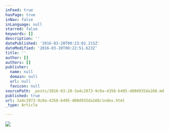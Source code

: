 ```yaml
---
inFeed: true
hasPage: true
inNav: false
inLanguage: null
starred: false
keywords: []
description: ''
datePublished: '2016-03-20T00:23:02.215Z'
dateModified: '2016-03-20T00:22:51.623Z'
title: ''
author: []
authors: []
publisher:
  name: null
  domain: null
  url: null
  favicon: null
sourcePath: _posts/2016-03-20-3a4c2973-9c0a-4358-b495-d00d935da160.md
published: true
url: 3a4c2973-9c0a-4358-b495-d00d935da160/index.html
_type: Article

---
```

![](https://the-grid-user-content.s3-us-west-2.amazonaws.com/671f5faf-04b5-41fa-85c0-98785dab0a5d.jpg)